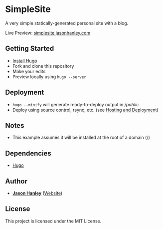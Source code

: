 # SimpleSite

A very simple statically-generated personal site with a blog.

Live Preview: [simplesite.jasonhanley.com](https://simplesite.jasonhanley.com/)

## Getting Started

* [Install Hugo](https://gohugo.io/getting-started/installing/)
* Fork and clone this repository
* Make your edits
* Preview locally using `hugo --server`

## Deployment

* `hugo --minify` will generate ready-to-deploy output in */public*
* Deploy using source control, rsync, etc. (see [Hosting and Deployment](https://gohugo.io/hosting-and-deployment/))

## Notes

* This example assumes it will be installed at the root of a domain (/)

## Dependencies

* [Hugo](https://gohugo.io/)

## Author

* **[Jason Hanley](https://github.com/JasonHanley)** ([Website](http://jasonhanley.com))

## License

This project is licensed under the MIT License.
